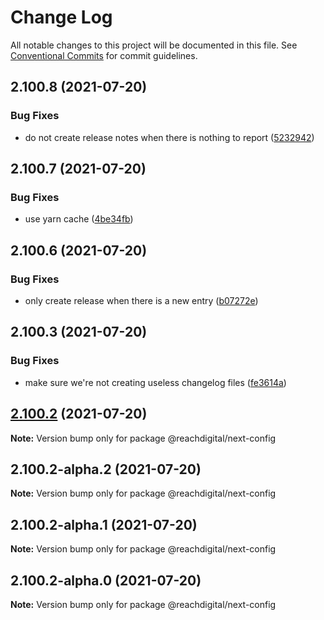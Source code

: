 # Change Log

All notable changes to this project will be documented in this file.
See [Conventional Commits](https://conventionalcommits.org) for commit guidelines.

## 2.100.8 (2021-07-20)


### Bug Fixes

* do not create release notes when there is nothing to report ([5232942](https://github.com/ho-nl/m2-pwa/commit/523294290408f822f40f1f3fec19bbcf825f6526))





## 2.100.7 (2021-07-20)


### Bug Fixes

* use yarn cache ([4be34fb](https://github.com/ho-nl/m2-pwa/commit/4be34fbb56cf528ba346de0cbe2c32d102b9960b))





## 2.100.6 (2021-07-20)


### Bug Fixes

* only create release when there is a new entry ([b07272e](https://github.com/ho-nl/m2-pwa/commit/b07272e4e74ee0bec3677e35ce3ee7e02231971a))





## 2.100.3 (2021-07-20)


### Bug Fixes

* make sure we're not creating useless changelog files ([fe3614a](https://github.com/ho-nl/m2-pwa/commit/fe3614a8480c7f1c68d673da2bb84805112a6643))





## [2.100.2](https://github.com/ho-nl/m2-pwa/compare/@reachdigital/next-config@2.100.2-alpha.2...@reachdigital/next-config@2.100.2) (2021-07-20)

**Note:** Version bump only for package @reachdigital/next-config





## 2.100.2-alpha.2 (2021-07-20)

**Note:** Version bump only for package @reachdigital/next-config





## 2.100.2-alpha.1 (2021-07-20)

**Note:** Version bump only for package @reachdigital/next-config





## 2.100.2-alpha.0 (2021-07-20)

**Note:** Version bump only for package @reachdigital/next-config
